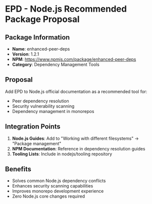 # EPD - Node.js Recommended Package Proposal

## Package Information
- **Name**: enhanced-peer-deps
- **Version**: 1.2.1
- **NPM**: https://www.npmjs.com/package/enhanced-peer-deps
- **Category**: Dependency Management Tools

## Proposal
Add EPD to Node.js official documentation as a recommended tool for:
- Peer dependency resolution
- Security vulnerability scanning
- Dependency management in monorepos

## Integration Points
1. **Node.js Guides**: Add to "Working with different filesystems" → "Package management"
2. **NPM Documentation**: Reference in dependency resolution guides
3. **Tooling Lists**: Include in nodejs/tooling repository

## Benefits
- Solves common Node.js dependency conflicts
- Enhances security scanning capabilities
- Improves monorepo development experience
- Zero Node.js core changes required